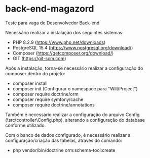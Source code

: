 # back-end-magazord
Teste para vaga de Desenvolvedor Back-end

Necessário realizar a instalação dos seguintes sistemas:
- PHP 8.2.9 (https://www.php.net/downloads)
- PostgreSQL 15.4 (https://www.postgresql.org/download/)
- Composer (https://getcomposer.org/download/)
- GIT (https://git-scm.com)

Após a instalação, torna-se necessário realizar a configuração do composer dentro do projeto:
- composer install
- composer init (Configurar o namespace para "Will/Project")
- composer require doctrine/orm
- composer require symfony/cache
- composer require doctrine/annotations


Também é necessário realizar a configuração do arquivo Config (\src\controller\Config.php), alterando a configuração do database conforme utilizado.

Com o banco de dados configurado, é necessário realizar a configuração/criação das tabelas, através do comando:
- php vendor/bin/doctrine orm:schema-tool:create
